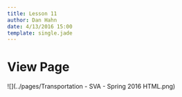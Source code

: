 ```yaml
---
title: Lesson 11
author: Dan Hahn
date: 4/13/2016 15:00
template: single.jade
---
```


# View Page

![](../pages/Transportation - SVA - Spring 2016 HTML.png)
